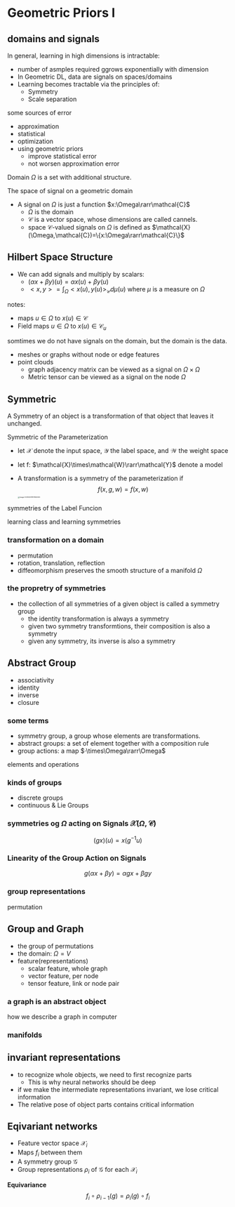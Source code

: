 # Geometric Priors Ⅰ

## domains and signals

In general, learning in high dimensions is intractable:

- number of asmples required ggrows exponentially with dimension
- In Geometric DL, data are signals on spaces/domains
- Learning becomes tractable via the principles of:
  - Symmetry
  - Scale separation

some sources of error

- approximation
- statistical
- optimization
- using geometric priors
  - improve statistical error
  - not worsen approximation error

Domain $\Omega$ is a set with additional structure.

The space of signal on a geometric domain

- A signal on $\Omega$ is just a function $x:\Omega\rarr\mathcal{C}$
  - $\Omega$ is the domain
  - $\mathcal{C}$ is a vector space, whose dimensions are called cannels.
  - space $\mathcal{C}$-valued signals on $\Omega$ is defined as $\mathcal{X}(\Omega,\mathcal{C})=\{x:\Omega\rarr\mathcal{C}\}$

## Hilbert Space Structure

- We can add signals and multiply by scalars:
  - $(\alpha x+\beta y)(u)=\alpha x(u)+\beta y(u)$
  - $<x,y>=\int_{\Omega}<x(u),y(u)>_{\mathcal{C}}d\mu(u)$ where $\mu$ is a measure on $\Omega$

notes:

- maps $u\in \Omega$ to $x(u)\in \mathcal{C}$
- Field maps $u\in \Omega$ to $x(u)\in \mathcal{C}_u$

somtimes we do not have signals on the domain, but the domain is the data.

- meshes or graphs without node or edge features
- point clouds
  - graph adjacency matrix can be viewed as a signal on $\Omega\times\Omega$
  - Metric tensor can be viewed as a signal on the node $\Omega$

## Symmetric

A Symmetry of an object is a transformation of that object that leaves it unchanged.

Symmetric of the Parameterization

- let $\mathcal{X}$ denote the input space, $\mathcal{Y}$ the label space, and $\mathcal{W}$ the weight space

- let f: $\mathcal{X}\times\mathcal{W}\rarr\mathcal{Y}$ denote a model

- A transformation is a symmetry of the parameterization if 
  $$
  f(x,g,w)=f(x,w)
  $$
  <img src="C:\Users\86133\AppData\Roaming\Typora\typora-user-images\image-20250208101842245.png" alt="image-20250208101842245" style="zoom:25%;" />

symmetries of the Label Funcion

learning class and learning symmetries



### transformation on a domain

- permutation
- rotation, translation, reflection
- diffeomorphism preserves the smooth structure of a manifold $\Omega$

### the propretry of symmetries

- the collection of all symmetries of a given object is called a symmetry group
  - the identity transformation is always a symmetry
  - given two symmetry transformtions, their composition is also a symmetry
  - given any symmetry, its inverse is also a symmetry

## Abstract Group

- associativity
- identity
- inverse
- closure

### some terms

- symmetry group, a group whose elements are transformations.
- abstract groups: a set of element together with a composition rule
- group actions: a map $·\times\Omega\rarr\Omega$

elements and operations

### kinds of groups

- discrete groups
- continuous & Lie Groups

### symmetries og $\Omega$ acting on Signals $\mathcal{X}(\Omega,\mathcal{C})$

$$
(gx)(u)=x(g^{-1}u)
$$

### Linearity of the Group Action on Signals

$$
g(\alpha x+\beta y)=\alpha gx+\beta gy
$$

### group representations

permutation

## Group and Graph

- the group of permutations
- the domain: $\Omega=V$
- feature(representations)
  - scalar feature, whole graph
  - vector feature, per node
  - tensor feature, link or node pair

### a graph is an abstract object

how we describe a graph in computer

### manifolds



## invariant representations

- to recognize whole objects, we need to first recognize parts
  - This is why neural networks should be deep
- if we make the intermediate representations invariant, we lose critical information
- The relative pose of object parts contains critical information

## Eqivariant networks

- Feature vector space $\mathcal{X}_i$
- Maps $f_i$ between them
- A symmetry group $\mathscr{G}$
- Group representations $\rho_i$ of $\mathscr{G}$ for each $\mathcal{X}_i$

**Equivariance**
$$
f_i\circ \rho_{i-1}(g)=\rho_i(g)\circ f_i
$$
